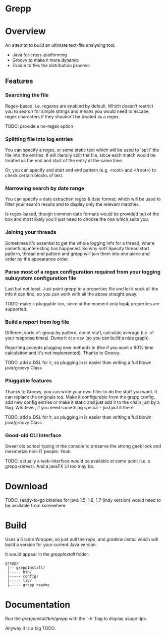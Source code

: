 Grepp
=====

# Overview

An attempt to build an ultimate text-file analysing tool.
* Java for cross-platforming
* Groovy to make it more dynamic
* Gradle to flex the distribution process

## Features

### Searching the file

Regex-based, i.e. regexes are enabled by default. Which doesn't restrict you to search for simple strings and means you would need to escape regex characters if they shouldn't be treated as a regex. 

TODO: provide a no-regex option

### Splitting file into log entries

You can specify a regex, or some static text which will be used to 'split' the file into the entries. It will literally split the file, since each match would be treated as the end and start of the entry at the same time.

Or, you can specify and start and end pattern (e.g. &lt;root&gt; and &lt;/root&gt;) to check certain blocks of text.

### Narrowing search by date range

You can specify a date extraction regex & date format; which will be used to filter your search results and to display only the relevant matches. 

Is regex-based, though common date formats would be provided out of the box and most likely you'll just need to choose the one which suits you.

### Joining your threads

Sometimes it's essential to get the whole logging info for a thread, where something interesting has happened. So why not?
Specify thread start pattern, thread end pattern and grepp will join them into one piece and order by the appearance order.

### Parse most of a regex configuration required from your logging subsystem configuration file

Last but not least. Just point grepp to a properties file and let it suck all the info it can find, so you can work with all the above straight away.

TODO: make it pluggable too, since at the moment only log4j.properties are supported.

### Build a report from log file

Different sorts of: group by pattern, count stuff, calculate average (i.e. of your response times). Dump it ot a csv (so you can build a nice graph).

Reporting accepts plugging new methods in (like if you want a 90% time calculation and it's not implemented). Thanks to Groovy.

TODO: add a DSL for it, so plugging in is easier than writing a full blown java/groovy Class

### Pluggable features

Thanks to Groovy, you can write your own filter to do the stuff you want. It can replace the originals too. Make it configurable from the grepp config, add new config entries or make it static and just add it to the chain just by a flag. Whatever, if you need something special - just put it there.

TODO: add a DSL for it, so plugging in is easier than writing a full blown java/groovy Class

### Good-old CLI interface

Sweet old school typing in the console to preserve the strong geek look and mesmerize non-IT people. Yeah.

TODO: actually a web-interface would be available at some point (i.e. a grepp-server). And a javaFX UI too may be.

# Download

TODO: ready-to-go binaries for java 1.5, 1.6, 1.7 (indy version) would need to be available from somewhere

# Build

Uses a Gradle Wrapper, so just pull the repo, and _gradlew install_ which will build a version for your current Java version.

It would appear in the _greppInstall_ folder:
````
grepp/
 |-- greppInstall/
 |----- bin/ 
 |----- config/ 
 |----- lib/ 
 |----- grepp.readme
````

# Documentation

Run the _greppInstall/bin/grepp_ with the '-h' flag to display usage tips.

Anyway it is a big TODO.